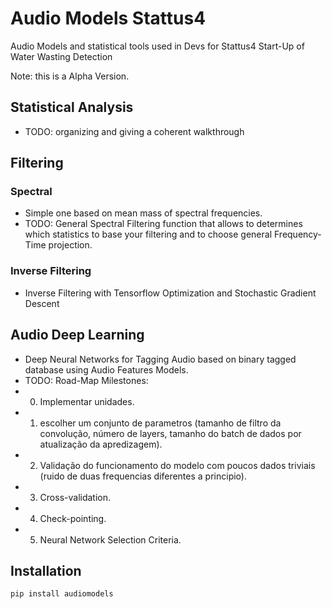 # Audio Models Stattus4
Audio Models and statistical tools used in Devs for Stattus4 Start-Up of Water Wasting Detection

Note: this is a Alpha Version.

## Statistical Analysis

- TODO: organizing and giving a coherent walkthrough

## Filtering

### Spectral

- Simple one based on mean mass of spectral frequencies.
- TODO: General Spectral Filtering function that allows to determines which statistics to base your filtering and to choose general Frequency-Time projection.

### Inverse Filtering

- Inverse Filtering with Tensorflow Optimization and Stochastic Gradient Descent

## Audio Deep Learning

- Deep Neural Networks for Tagging Audio based on binary tagged database using Audio Features Models.
- TODO: Road-Map Milestones:
 - 0. Implementar unidades.
 - 1. escolher um conjunto de parametros (tamanho de filtro da convolução, número de layers, tamanho do batch de dados por atualização da apredizagem).
 - 2. Validação do funcionamento do modelo com poucos dados triviais (ruido de duas frequencias diferentes a principio).
 - 3. Cross-validation.
 - 4. Check-pointing.
 - 5. Neural Network Selection Criteria.

## Installation

```sh
pip install audiomodels
```
